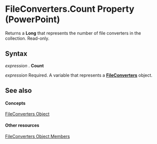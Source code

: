 
# FileConverters.Count Property (PowerPoint)

Returns a  **Long** that represents the number of file converters in the collection. Read-only.


## Syntax

 _expression_ . **Count**

 _expression_ Required. A variable that represents a **[FileConverters](b175c08d-a910-636e-cdbe-d4f0e6af595e.md)** object.


## See also


#### Concepts


[FileConverters Object](b175c08d-a910-636e-cdbe-d4f0e6af595e.md)
#### Other resources


[FileConverters Object Members](99224ae3-3fe9-5f30-78d0-71280ae1fc9d.md)
